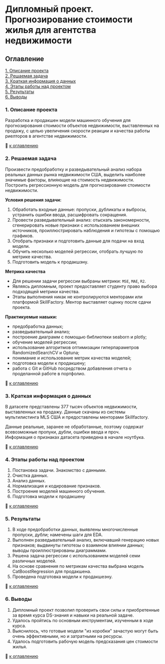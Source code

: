 # Дипломный проект. Прогнозирование стоимости жилья для агентства недвижимости

## Оглавление
[1. Описание проекта](https://github.com/Denver139/DS-learn/blob/main/Diplom/README.md#1-%D0%BE%D0%BF%D0%B8%D1%81%D0%B0%D0%BD%D0%B8%D0%B5-%D0%BF%D1%80%D0%BE%D0%B5%D0%BA%D1%82%D0%B0)  
[2. Решаемая задача](https://github.com/Denver139/DS-learn/blob/main/Diplom/README.md#2-%D1%80%D0%B5%D1%88%D0%B0%D0%B5%D0%BC%D0%B0%D1%8F-%D0%B7%D0%B0%D0%B4%D0%B0%D1%87%D0%B0)  
[3. Краткая информация о данных](https://github.com/Denver139/DS-learn/blob/main/Diplom/README.md#3-%D0%BA%D1%80%D0%B0%D1%82%D0%BA%D0%B0%D1%8F-%D0%B8%D0%BD%D1%84%D0%BE%D1%80%D0%BC%D0%B0%D1%86%D0%B8%D1%8F-%D0%BE-%D0%B4%D0%B0%D0%BD%D0%BD%D1%8B%D1%85)  
[4. Этапы работы над проектом](https://github.com/Denver139/DS-learn/blob/main/Diplom/README.md#4-%D1%8D%D1%82%D0%B0%D0%BF%D1%8B-%D1%80%D0%B0%D0%B1%D0%BE%D1%82%D1%8B-%D0%BD%D0%B0%D0%B4-%D0%BF%D1%80%D0%BE%D0%B5%D0%BA%D1%82%D0%BE%D0%BC)  
[5. Результаты](https://github.com/Denver139/DS-learn/blob/main/Diplom/README.md#5-%D1%80%D0%B5%D0%B7%D1%83%D0%BB%D1%8C%D1%82%D0%B0%D1%82%D1%8B)  
[6. Выводы](https://github.com/Denver139/DS-learn/blob/main/Diplom/README.md#6-%D0%B2%D1%8B%D0%B2%D0%BE%D0%B4%D1%8B)  

### 1. Описание проекта    
Разработка и продакшен модели машинного обучения для прогнозирования стоимости объектов недвижимости, выставленных на продажу, с целью увеличения скорости реакции и качества работы риелторов в агентстве недвижимости.  

:bookmark_tabs: [к оглавлению](https://github.com/Denver139/DS-learn/blob/main/Diplom/README.md#%D0%BE%D0%B3%D0%BB%D0%B0%D0%B2%D0%BB%D0%B5%D0%BD%D0%B8%D0%B5)


### 2. Решаемая задача    
Произвести предобработку и разведывательный анализ набора реальных данных рынка недвижимости США, выделить наиболее значимые факторы, влияющие на стоимость недвижимости.  
Построить регрессионную модель для прогнозирования стоимости недвижимости.

**Условия решения задачи:**  
1. Обработать входные данные: пропуски, дубликаты и выбросы, устранить ошибки ввода, расшифровать сокращения.  
2. Провести разведывательный анализ: отыскать закономерности, сгенерировать новые признаки с использованием внешних источников, проиллюстрировать наблюдения и гипотезы с помощью графиков.  
3. Отобрать признаки и подготовить данные для подачи на вход модели.   
4. Обучить несколько моделей регрессии, отобрать лучшую по метрике качества.  
5. Подготовить модель к продакшэну.

**Метрика качества**     
- Для решении задачи регрессии выбраны метрики: `MSE`, `MAE`, `R2`.  
- Являясь дипломным, проект предоставляет студенту право выбора подходящей метрики качества.  
- Этапы выполнения никак не контролируются менторами или платформой SkillFactory. Ментор выставляет оценку после сдачи проекта.   

**Практикуемые навыки:**     
- предобработка данных;  
- разведывательный анализ;  
- построение диаграмм с помощью библиотеки seaborn и plotly;  
- обучение моделей регрессии;  
- использование алгоритмов оптимизации гиперпараметров RandomizedSearchCV и Optuna;  
- понимание и использование метрик качества моделей;  
- подготовка модели к продакшену;  
- работа с Git и GitHub посредством добавления отчета о проделанной работе в портфолио.  

:bookmark_tabs: [к оглавлению](https://github.com/Denver139/DS-learn/blob/main/Diplom/README.md#%D0%BE%D0%B3%D0%BB%D0%B0%D0%B2%D0%BB%D0%B5%D0%BD%D0%B8%D0%B5)


### 3. Краткая информация о данных  
В датасете представлены 377 тысяч объектов недвижимости, выставленных на продажу. Данные скачаны из системы мультилистинга MLS США и предоставлены менторами Skillfactory.  

Данные реальные, заранее не обработанные, поэтому содержат всевозможные пропуки, дубли, ошибки ввода и проч.  
Информация о признаках датасета приведена в начале ноутбука.  
  
:bookmark_tabs: [к оглавлению](https://github.com/Denver139/DS-learn/blob/main/Diplom/README.md#%D0%BE%D0%B3%D0%BB%D0%B0%D0%B2%D0%BB%D0%B5%D0%BD%D0%B8%D0%B5)


### 4. Этапы работы над проектом  
1. Постановка задачи. Знакомство с данными.  
2. Очистка данных. 
3. Анализ данных.
4. Нормализация и кодирование признаков. 
5. Построение моделей машинного обучения.
6. Подготовка модели к продакшену


:bookmark_tabs: [к оглавлению](https://github.com/Denver139/DS-learn/blob/main/Diplom/README.md#%D0%BE%D0%B3%D0%BB%D0%B0%D0%B2%D0%BB%D0%B5%D0%BD%D0%B8%D0%B5)


### 5. Результаты  
1. В ходе предобработки данных, выявлены многочисленные пропуски, дубли; намечены шаги для EDA.  
2. Выполнен разведывательный анализ, включавший генерацию новых признаков; выдвинуты гипотезы о взаимном влиянии данных; выводы проиллюстрированы диаграммами. 
3. Решена задача регрессии с использованием моделей семи различных моделей.  
4. На основе сравнения по метрикам качества выбрана модель CatBoostRegression для продакшена.  
5. Проведена подготовка модели к продакшеэну. 


:bookmark_tabs: [к оглавлению](https://github.com/Denver139/DS-learn/blob/main/Diplom/README.md#%D0%BE%D0%B3%D0%BB%D0%B0%D0%B2%D0%BB%D0%B5%D0%BD%D0%B8%D0%B5)


### 6. Выводы  
1. Дипломный проект позволил проверить свои силы и приобретенные за время курса DS-знания и навыки на реальной задаче. 
2. Удалось пройтись по основным инструментам, изученным в ходе курса.
3. Выяснилось, что готовые модели "из коробки" зачастую могут быть очень эффективными, но и затратными на ресурсы.
4. Удалось подготовить рабочую модель предсказания цен стоимости жилья.



:bookmark_tabs: [к оглавлению](https://github.com/Denver139/DS-learn/blob/main/Diplom/README.md#%D0%BE%D0%B3%D0%BB%D0%B0%D0%B2%D0%BB%D0%B5%D0%BD%D0%B8%D0%B5)
